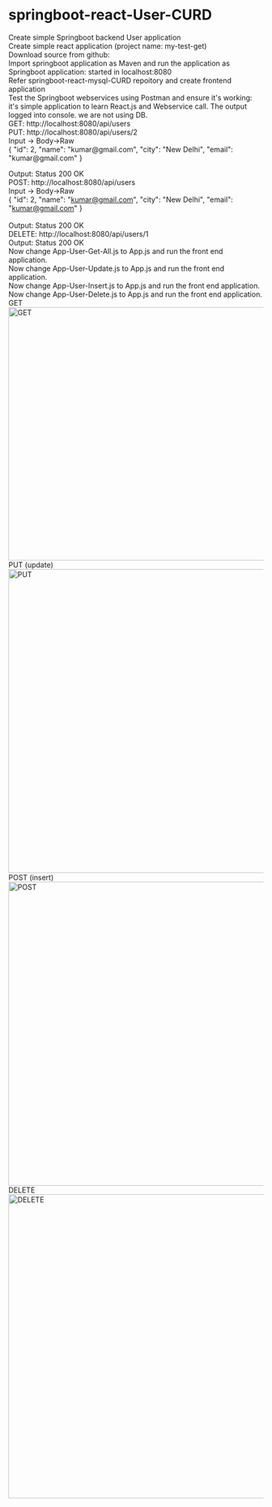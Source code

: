 # springboot-react-User-CURD
<html>
Create simple Springboot backend User application
<br>
Create simple react application (project name: my-test-get)
<br>
Download source from github:
<br>
Import springboot application as Maven and run the application as Springboot application: started in localhost:8080
<br>
Refer springboot-react-mysql-CURD repoitory and create frontend application
<br>
Test the Springboot webservices using Postman and ensure it's working: it's simple application to learn React.js and Webservice call. The output logged into console. we are not using DB.
<br>
GET: http://localhost:8080/api/users
<br>
PUT: http://localhost:8080/api/users/2
<br> Input -> Body->Raw
<br>
  {
        "id": 2,
        "name": "kumar@gmail.com",
        "city": "New Delhi",
        "email": "kumar@gmail.com"
    }  
<br>

  Output: Status 200 OK
<br>
POST: http://localhost:8080/api/users
<br> Input -> Body->Raw
<br>
  {
        "id": 2,
        "name": "kumar@gmail.com",
        "city": "New Delhi",
        "email": "kumar@gmail.com"
    }  
<br>
  Output: Status 200 OK
<br>
DELETE: http://localhost:8080/api/users/1
<br>
    Output: Status 200 OK
<br>
Now change App-User-Get-All.js to App.js and run the front end application.
<br>
Now change App-User-Update.js to App.js and run the front end application.
<br>
Now change App-User-Insert.js to App.js and run the front end application.
<br>
Now change App-User-Delete.js to App.js and run the front end application.
<br>
GET
<br>
<img src="https://github.com/sathees-saty/springboot-react-User-CURD/assets/65384711/0fa440ae-f8fc-4c48-8836-14e043c36379" alt="GET" width="700" height="500">
<br>
PUT (update)
<br>
<img src="https://github.com/sathees-saty/springboot-react-User-CURD/assets/65384711/4d99dfcb-a43e-4df3-8ecf-072ba1374a2d" alt="PUT" width="700" height="600">
<br>
POST (insert)
<br>
<img src="https://github.com/sathees-saty/springboot-react-User-CURD/assets/65384711/5f313c99-3cdc-4b49-b2a4-b2a1458306f4" alt="POST" width="700" height="600">
<br>
DELETE
<br>
<img src="https://github.com/sathees-saty/springboot-react-User-CURD/assets/65384711/b1adbbbf-b759-4e0f-99ff-030db8087af5" alt="DELETE" width="700" height="600">
<br>
</html>
